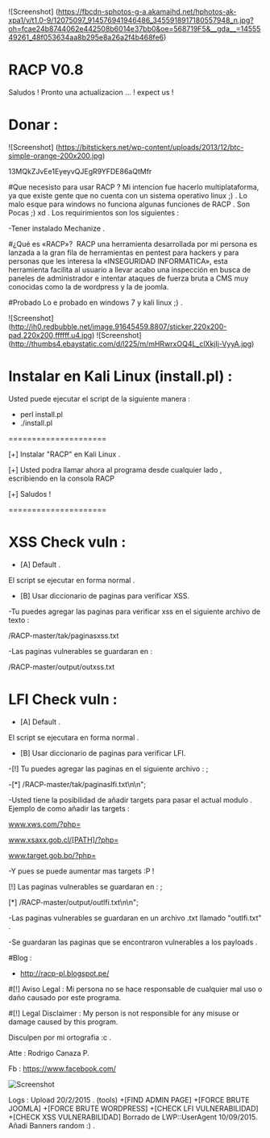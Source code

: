![Screenshot] (https://fbcdn-sphotos-g-a.akamaihd.net/hphotos-ak-xpa1/v/t1.0-9/12075097_914576941946486_3455918917180557948_n.jpg?oh=fcae24b8744062e442508b6014e37bb0&oe=568719F5&__gda__=1455549261_48f053634aa8b295e8a26a2f4b468fe6)
         
        
# RACP V0.8
Saludos !  Pronto una actualizacion ... !  expect us !

# Donar : 
![Screenshot] (https://bitstickers.net/wp-content/uploads/2013/12/btc-simple-orange-200x200.jpg)

13MQkZJvEe1EyeyvQJEgR9YFDE86aQtMfr

#Que necesisto para usar RACP ? 
Mi intencion fue hacerlo multiplataforma, ya que existe gente que no cuenta con un sistema operativo linux ;) .
Lo malo esque para windows no funciona algunas funciones de RACP .
Son Pocas ;) xd .
Los requirimientos son los siguientes :

-Tener instalado Mechanize . 

#¿Qué es «RACP»? 
RACP una herramienta desarrollada por mi persona es lanzada a la gran fila de herramientas en pentest para hackers y para personas que les interesa la «INSEGURIDAD INFORMATICA», esta herramienta facilita al usuario a llevar acabo una inspección en busca de paneles de administrador e intentar ataques de fuerza bruta a CMS muy conocidas como la de wordpress y la de joomla.


#Probado 
Lo e probado en windows 7 y kali linux ;) .

![Screenshot] (http://ih0.redbubble.net/image.91645459.8807/sticker,220x200-pad,220x200,ffffff.u4.jpg)
![Screenshot] (http://thumbs4.ebaystatic.com/d/l225/m/mHRwrxOQ4L_clXkjIj-VyyA.jpg)

# Instalar en Kali Linux (install.pl) :  
Usted puede ejecutar el script de la siguiente manera :
- perl install.pl 
- ./install.pl

=====================

[+] Instalar "RACP" en Kali Linux .

[+] Usted podra llamar ahora al programa desde cualquier lado , escribiendo en la consola RACP

[+] Saludos ! 

=====================

# XSS Check vuln : 
- [A] Default .

El script se ejecutar en forma normal .

- [B] Usar diccionario de paginas para verificar XSS.

-Tu puedes agregar las paginas para verificar xss en el siguiente archivo de texto : 

/RACP-master/tak/paginasxss.txt

-Las paginas vulnerables se guardaran en :

 /RACP-master/output/outxss.txt

# LFI Check vuln : 
- [A] Default . 

El script se ejecutara en forma normal . 


- [B] Usar diccionario de paginas para verificar LFI. 



-[!] Tu puedes agregar las paginas en el siguiente archivo : ;

-[*] /RACP-master/tak/paginaslfi.txt\n\n";



-Usted tiene la posibilidad de añadir targets para pasar el actual modulo . Ejemplo de como añadir las targets : 

www.xws.com/?php=

www.xsaxx.gob.cl/[PATH]/?php=

www.target.gob.bo/?php=

-Y pues se puede aumentar mas targets :P ! 

[!] Las paginas vulnerables se guardaran en : ;

[*] /RACP-master/output/outlfi.txt\n\n";

-Las paginas vulnerables se guardaran en un archivo .txt llamado "outlfi.txt" . 

-Se guardaran las paginas que se encontraron vulnerables a los payloads .

#Blog : 
- http://racp-pl.blogspot.pe/

#[!] Aviso Legal : 
Mi persona no se hace responsable de cualquier mal uso o daño causado por este programa.

#[!] Legal Disclaimer :
My person is not responsible for any misuse or damage caused by this program.

Disculpen por mi ortografia :c .

Atte : Rodrigo Canaza P.

Fb : https://www.facebook.com/

![Screenshot](https://avatars2.githubusercontent.com/u/13175793?v=3&u=7c2c8158ccbbaf672044ff58540ff13aaa1c8157&s=140)


Logs : 
Upload 20/2/2015 .  (tools) 
+[FIND ADMIN PAGE]
+[FORCE BRUTE JOOMLA]
+[FORCE BRUTE WORDPRESS]
+[CHECK LFI VULNERABILIDAD]
+[CHECK XSS VULNERABILIDAD]
Borrado de LWP::UserAgent 10/09/2015.
Añadi Banners random :) .
